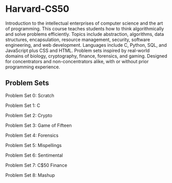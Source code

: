# Harvard-CS50

Introduction to the intellectual enterprises of computer science and the art of programming. This course teaches students how to think algorithmically and solve problems efficiently. Topics include abstraction, algorithms, data structures, encapsulation, resource management, security, software engineering, and web development. Languages include C, Python, SQL, and JavaScript plus CSS and HTML. Problem sets inspired by real-world domains of biology, cryptography, finance, forensics, and gaming. Designed for concentrators and non-concentrators alike, with or without prior programming experience.

## Problem Sets

Problem Set 0: Scratch
 
Problem Set 1: C
 
Problem Set 2: Crypto
 
Problem Set 3: Game of Fifteen
 
Problem Set 4: Forensics
 
Problem Set 5: Mispellings
 
Problem Set 6: Sentimental
 
Problem Set 7: C$50 Finance
 
Problem Set 8: Mashup

